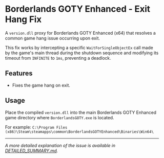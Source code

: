 # Borderlands GOTY Enhanced - Exit Hang Fix

A `version.dll` proxy for Borderlands GOTY Enhanced (x64) that resolves a common game hang issue occurring upon exit.

This fix works by intercepting a specific `WaitForSingleObjectEx` call made by the game's main thread during the shutdown sequence and modifying its timeout from `INFINITE` to `1ms`, preventing a deadlock.

## Features

* Fixes the game hang on exit.

## Usage

Place the compiled `version.dll` into the main Borderlands GOTY Enhanced game directory where `BorderlandsGOTY.exe` is located.

For example:
`C:\Program Files (x86)\Steam\steamapps\common\BorderlandsGOTYEnhanced\Binaries\Win64\`

---

*A more detailed explanation of the issue is available in [DETAILED_SUMMARY.md](DETAILED_SUMMARY.md).*
